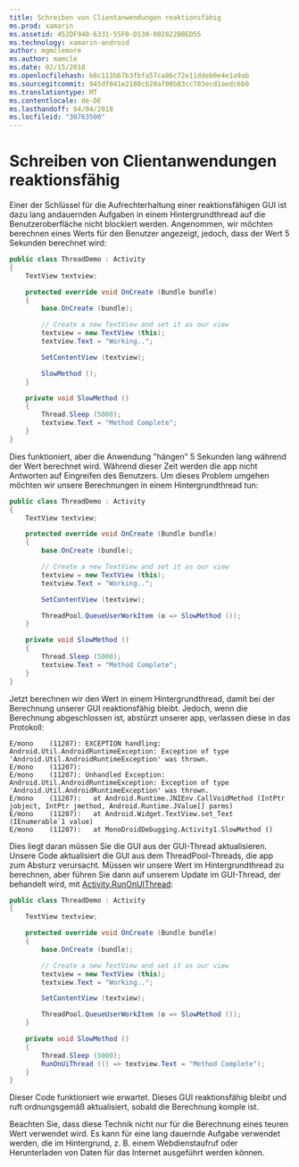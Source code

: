 ```yaml
---
title: Schreiben von Clientanwendungen reaktionsfähig
ms.prod: xamarin
ms.assetid: 452DF940-6331-55F0-D130-002822BBED55
ms.technology: xamarin-android
author: mgmclemore
ms.author: mamcle
ms.date: 02/15/2018
ms.openlocfilehash: b8c113b67b3fbfa57ca86c72e11ddeb0e4e1a9ab
ms.sourcegitcommit: 945df041e2180cb20af08b83cc703ecd1aedc6b0
ms.translationtype: MT
ms.contentlocale: de-DE
ms.lasthandoff: 04/04/2018
ms.locfileid: "30763500"
---
```

# <a name="writing-responsive-applications"></a>Schreiben von Clientanwendungen reaktionsfähig

Einer der Schlüssel für die Aufrechterhaltung einer reaktionsfähigen GUI ist dazu lang andauernden Aufgaben in einem Hintergrundthread auf die Benutzeroberfläche nicht blockiert werden. Angenommen, wir möchten berechnen eines Werts für den Benutzer angezeigt, jedoch, dass der Wert 5 Sekunden berechnet wird:

```csharp
public class ThreadDemo : Activity
{
    TextView textview;

    protected override void OnCreate (Bundle bundle)
    {
        base.OnCreate (bundle);

        // Create a new TextView and set it as our view
        textview = new TextView (this);
        textview.Text = "Working..";

        SetContentView (textview);

        SlowMethod ();
    }

    private void SlowMethod ()
    {
        Thread.Sleep (5000);
        textview.Text = "Method Complete";
    }
}
```

Dies funktioniert, aber die Anwendung "hängen" 5 Sekunden lang während der Wert berechnet wird. Während dieser Zeit werden die app nicht Antworten auf Eingreifen des Benutzers. Um dieses Problem umgehen möchten wir unsere Berechnungen in einem Hintergrundthread tun:

```csharp
public class ThreadDemo : Activity
{
    TextView textview;

    protected override void OnCreate (Bundle bundle)
    {
        base.OnCreate (bundle);

        // Create a new TextView and set it as our view
        textview = new TextView (this);
        textview.Text = "Working..";

        SetContentView (textview);

        ThreadPool.QueueUserWorkItem (o => SlowMethod ());
    }

    private void SlowMethod ()
    {
        Thread.Sleep (5000);
        textview.Text = "Method Complete";
    }
}
```

Jetzt berechnen wir den Wert in einem Hintergrundthread, damit bei der Berechnung unserer GUI reaktionsfähig bleibt. Jedoch, wenn die Berechnung abgeschlossen ist, abstürzt unserer app, verlassen diese in das Protokoll:

```shell
E/mono    (11207): EXCEPTION handling: Android.Util.AndroidRuntimeException: Exception of type 'Android.Util.AndroidRuntimeException' was thrown.
E/mono    (11207):
E/mono    (11207): Unhandled Exception: Android.Util.AndroidRuntimeException: Exception of type 'Android.Util.AndroidRuntimeException' was thrown.
E/mono    (11207):   at Android.Runtime.JNIEnv.CallVoidMethod (IntPtr jobject, IntPtr jmethod, Android.Runtime.JValue[] parms)
E/mono    (11207):   at Android.Widget.TextView.set_Text (IEnumerable`1 value)
E/mono    (11207):   at MonoDroidDebugging.Activity1.SlowMethod ()
```

Dies liegt daran müssen Sie die GUI aus der GUI-Thread aktualisieren. Unsere Code aktualisiert die GUI aus dem ThreadPool-Threads, die app zum Absturz verursacht. Müssen wir unsere Wert im Hintergrundthread zu berechnen, aber führen Sie dann auf unserem Update im GUI-Thread, der behandelt wird, mit [Activity.RunOnUIThread](https://developer.xamarin.com/api/member/Android.App.Activity.RunOnUiThread/(System.Action)):

```csharp
public class ThreadDemo : Activity
{
    TextView textview;

    protected override void OnCreate (Bundle bundle)
    {
        base.OnCreate (bundle);

        // Create a new TextView and set it as our view
        textview = new TextView (this);
        textview.Text = "Working..";

        SetContentView (textview);

        ThreadPool.QueueUserWorkItem (o => SlowMethod ());
    }

    private void SlowMethod ()
    {
        Thread.Sleep (5000);
        RunOnUiThread (() => textview.Text = "Method Complete");
    }
}
```

Dieser Code funktioniert wie erwartet. Dieses GUI reaktionsfähig bleibt und ruft ordnungsgemäß aktualisiert, sobald die Berechnung komple ist.

Beachten Sie, dass diese Technik nicht nur für die Berechnung eines teuren Wert verwendet wird. Es kann für eine lang dauernde Aufgabe verwendet werden, die im Hintergrund, z. B. einem Webdienstaufruf oder Herunterladen von Daten für das Internet ausgeführt werden können.
